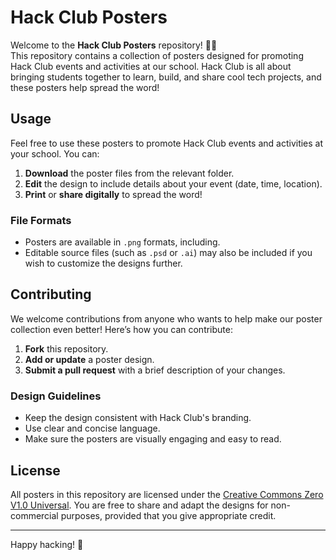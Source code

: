 # Hack Club Posters

Welcome to the **Hack Club Posters** repository! 🎨✨  
This repository contains a collection of posters designed for promoting Hack Club events and activities at our school. Hack Club is all about bringing students together to learn, build, and share cool tech projects, and these posters help spread the word!

## Usage
Feel free to use these posters to promote Hack Club events and activities at your school. You can:
1. **Download** the poster files from the relevant folder.
2. **Edit** the design to include details about your event (date, time, location).
3. **Print** or **share digitally** to spread the word!

### File Formats
- Posters are available in `.png` formats, including.
- Editable source files (such as `.psd` or `.ai`) may also be included if you wish to customize the designs further.

## Contributing
We welcome contributions from anyone who wants to help make our poster collection even better! Here’s how you can contribute:
1. **Fork** this repository.
2. **Add or update** a poster design.
3. **Submit a pull request** with a brief description of your changes.

### Design Guidelines
- Keep the design consistent with Hack Club's branding.
- Use clear and concise language.
- Make sure the posters are visually engaging and easy to read.

## License
All posters in this repository are licensed under the [Creative Commons Zero V1.0 Universal](LICENSE). You are free to share and adapt the designs for non-commercial purposes, provided that you give appropriate credit.

---

Happy hacking! 🚀
